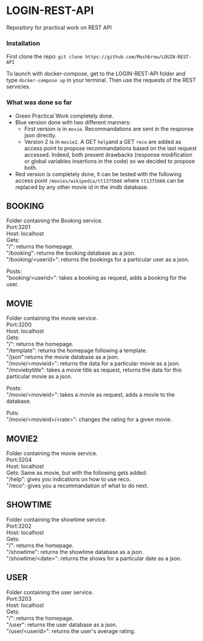# LOGIN-REST-API
Repository for practical work on REST API 

### Installation
First clone the repo: `git clone https://github.com/Mashbrow/LOGIN-REST-API`

To launch with docker-compose, get to the LOGIN-REST-API folder and type `docker-compose up` in your terminal. Then use the requests of the REST servicies.  

### What was done so far

- Green Practical Work completely done.
- Blue version done with two different manners:
  - First version is in `movie`. Recommandations are sent in the response json directly.
  - Version 2 is in `movie2`. A GET `help`and a GET `reco` are added as access point to propose recommandations based on the last request accessed.
  Indeed, both present drawbacks (response modification or global variables insertions in the code) so we decided to propose both.
- Red version is completely done, it can be tested with the following access point `/movies/wikipedia/tt1375666` where `tt1375666` can be replaced by any other movie id in the imdb database.

## BOOKING
Folder containing the Booking service.  
Port:3201  
Host: localhost  
Gets:   
"/": returns the homepage.  
"/booking": returns the booking database as a json.  
"/booking/&lt;userid&gt;": returns the bookings for a particular user as a json.  

Posts:  
"booking/&lt;userid&gt;": takes a booking as request, adds a booking for the user.  

## MOVIE
Folder containing the movie service.  
Port:3200  
Host: localhost  
Gets:   
"/": returns the homepage.  
"/template": returns the homepage following a template.  
"/json":returns the movie database as a json.  
"/movie/&lt;movieid&gt;": returns the data for a particular movie as a json.  
"/moviebytitle": takes a movie title as request, returns the data for this particular movie as a json.  

Posts:  
"/movie/&lt;movieid&gt;": takes a movie as request, adds a movie to the database.  

Puts:   
"/movie/&lt;movieid&gt;/&lt;rate&gt;": changes the rating for a given movie.  

## MOVIE2
Folder containing the movie service.  
Port:3204  
Host: localhost  
Gets: Same as movie, but with the following gets added:  
"/help": gives you indications on how to use reco.  
"/reco": gives you a recommandation of what to do next.  

## SHOWTIME 
Folder containing the showtime service.  
Port:3202  
Host: localhost  
Gets:   
"/": returns the homepage.  
"/showtime": returns the showtime database as a json.  
"/showtime/&lt;date&gt;": returns the shows for a particular date as a json.  

## USER
Folder containing the user service.  
Port:3203  
Host: localhost  
Gets:   
"/": returns the homepage.  
"/user": returns the user database as a json.  
"/user/&lt;userid&gt;": returns the user's average rating.

